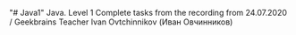 "# Java1"
Java. Level 1
Complete tasks from the recording from 24.07.2020 / Geekbrains
Teacher Ivan Ovtchinnikov (Иван Овчинников)
